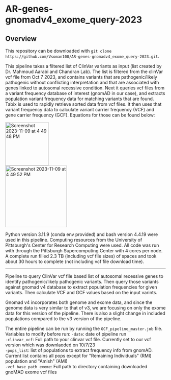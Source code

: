 # AR-genes-gnomadv4_exome_query-2023

## **Overview**

This repository can be downloaded with `git clone https://github.com/Vsoman100/AR-genes-gnomadv4_exome_query-2023.git`. 

This pipeline takes a filtered list of ClinVar variants as input (list created by Dr. Mahmoud Aarabi and Chandran Lab). The list is filtered from the clinVar vcf file from Oct 7 2023, and contains variants that are pathogenic/likely pathogenic without conflicting interpretation and that are associated with genes linked to autosomal recessive condition. Next it queries vcf files from a variant frequency database of interest (gnomAD in our case), and extracts population variant frequency data for matching variants that are found. Tabix is used to rapidly retrieve sorted data from vcf files. It then uses that variant frequency data to calculate variant carrier frequency (VCF) and gene carrier frequency (GCF). Equations for those can be found below:

<img width="136" alt="Screenshot 2023-11-09 at 4 49 48 PM" src="https://github.com/Vsoman100/AR-genes-database_query-2023/assets/42780677/ed0a8747-f6de-4a3c-a7b6-acba61714845"> \
<img width="193" alt="Screenshot 2023-11-09 at 4 49 52 PM" src="https://github.com/Vsoman100/AR-genes-database_query-2023/assets/42780677/3ce127f7-0667-4337-b572-bac206a3e6cf">

Python version 3.11.9 (conda env provided) and bash version 4.4.19 were used in this pipeline. Computing resources from the University of Pittsburgh's Center for Research Computing were used. All code was run with through the Pittsburgh Supercomputing Center with 4 cores per node. A complete run filled 2.3 TB (including vcf file sizes) of spaces and took about 30 hours to complete (not including vcf file download time).

--------------------------------------------------------------------------------------------------------------------

Pipeline to query ClinVar vcf file based list of autosomal recessive genes to identify pathogenic/likely pathogenic variants. Then query those variants against gnomad v4 database to extract population frequencies for given variants. Then calculate VCF and GCF values based on the input varints.  

Gnomad v4 incorporates both genome and exome data, and since the genome data is very similar to that of v3, we are focusing on only the exome data for this version of the pipeline. There is also a slight change in included populations compared to the v3 version of the pipeline.

The entire pipeline can be run by running the `GCF_pipeline_master.job` file. Variables to modify before run:
  `-date`: date of pipeline run <br />
  `-clinvar_vcf`: Full path to your clinvar vcf file. Currently set to our vcf version which was downlaoded on 10/7/23 <br />
  `-pops_list`: list of populations to extract frequency info from gnomAD. Current list contains all pops except for "Remaining Individuals" (RMI) population and "Amish" (AMI) <br />
  `-vcf_base_path_exome`: Full path to directory containing downloaded gnoMAD exome vcf files
